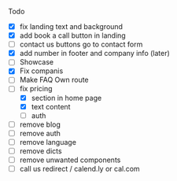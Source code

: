 Todo

- [x] fix landing text and background
- [x] add book a call button in landing
- [ ] contact us buttons go to contact form
- [x] add number in footer and company info (later)
- [ ] Showcase
- [x] Fix companis
- [ ] Make FAQ Own route
- [ ] fix pricing
  - [x] section in home page
  - [x] text content
  - [ ] auth
- [ ] remove blog
- [ ] remove auth
- [ ] remove language
- [ ] remove dicts
- [ ] remove unwanted components
- [ ] call us redirect / calend.ly or cal.com
